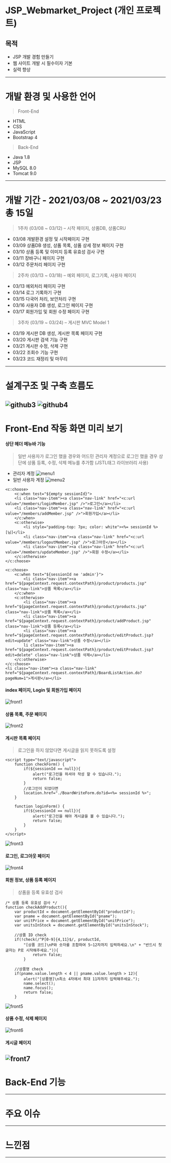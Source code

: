 # JSP_Webmarket_Project (개인 프로젝트)
## 목적 ##
+ JSP 개발 경험 만들기
+ 웹 사이트 개발 시 필수이자 기본
+ 실력 향상
------------
# 개발 환경 및 사용한 언어
> Front-End
+ HTML
+ CSS
+ JavaScript
+ Bootstrap 4
> Back-End
+ Java 1.8
+ JSP
+ MySQL 8.0
+ Tomcat 9.0
------------
# 개발 기간 - 2021/03/08 ~ 2021/03/23 총 15일 
> 1주차 (03/08 ~ 03/12) – 시작 페이지, 상품DB, 상품CRU
+ 03/08 개발환경 설정 및 시작페이지 구현
+ 03/09 상품DB 생성, 상품 목록, 상품 상세 정보 페이지 구현
+ 03/10 상품 등록 및 이미지 등록 유효성 검사 구현
+ 03/11 장바구니 페이지 구현
+ 03/12 주문처리 페이지 구현
> 2주차 (03/13 ~ 03/18) – 예외 페이지, 로그기록, 사용자 페이지
+ 03/13 예외처리 페이지 구현
+ 03/14 로그 기록하기 구현
+ 03/15 다국어 처리, 보안처리 구현
+ 03/16 사용자 DB 생성, 로그인 페이지 구현
+ 03/17 회원가입 및 회원 수정 페이지 구현
> 3주차 (03/19 ~ 03/24) – 게시판 MVC Model 1
+ 03/19 게시판 DB 생성, 게시판 목록 페이지 구현
+ 03/20 게시판 검색 기능 구현
+ 03/21 게시판 수정, 삭제 구현
+ 03/22 조회수 기능 구현
+ 03/23 코드 재정리 및 마무리
------------
# 설계구조 및 구축 흐름도
![github3](https://user-images.githubusercontent.com/77142806/114081913-1f4e6c80-98e8-11eb-8ba8-10227ecb7f05.PNG)
![github4](https://user-images.githubusercontent.com/77142806/114081914-1f4e6c80-98e8-11eb-9cab-6e90e503b431.PNG)
------------
# Front-End 작동 화면 미리 보기
#### 상단 헤더 메뉴바 기능
> 일반 사용자가 로그인 했을 경우와 어드민 관리자 계정으로 로그인 했을 경우 상단에 상품 등록, 수정, 삭제 메뉴를 추가함 (JSTL태그 라이브러리 사용)
+ 관리자 계정 
![menu1](https://user-images.githubusercontent.com/77142806/130346429-61d7eb0b-e512-41c8-8361-f0c811937a42.PNG)
+ 일반 사용자 계정
![menu2](https://user-images.githubusercontent.com/77142806/130346430-b8d036d8-6553-4eee-bac3-8a032b8b0078.PNG)
```
<c:choose>
	<c:when test="${empty sessionId}">
	<li class="nav-item"><a class="nav-link" href="<c:url value="/members/loginMember.jsp" />">로그인</a></li>
	<li class="nav-item"><a class="nav-link" href="<c:url value="/members/addMember.jsp" />">회원가입</a></li>
	</c:when>
	<c:otherwise>
		<li style="padding-top: 7px; color: white"><%= sessionId %>[님]</li>
		<li class="nav-item"><a class="nav-link" href="<c:url value="/members/logoutMember.jsp" />">로그아웃</a></li>
		<li class="nav-item"><a class="nav-link" href="<c:url value="/members/updateMember.jsp" />">회원 수정</a></li>
	</c:otherwise>
</c:choose>
				
<c:choose>
	<c:when test="${sessionId ne 'admin'}">
		<li class="nav-item"><a href="${pageContext.request.contextPath}/product/products.jsp" class="nav-link">상품 목록</a></li>
	</c:when>
	<c:otherwise>
		<li class="nav-item"><a href="${pageContext.request.contextPath}/product/products.jsp" class="nav-link">상품 목록</a></li>
		<li class="nav-item"><a href="${pageContext.request.contextPath}/product/addProduct.jsp" class="nav-link">상품 등록</a></li>
		<li class="nav-item"><a href="${pageContext.request.contextPath}/product/editProduct.jsp?edit=update" class="nav-link">상품 수정</a></li>
		li class="nav-item"><a href="${pageContext.request.contextPath}/product/editProduct.jsp?edit=delete" class="nav-link">상품 삭제</a></li>
	</c:otherwise>
</c:choose>
<li class="nav-item"><a class="nav-link" href="${pageContext.request.contextPath}/BoardListAction.do?pageNum=1">게시판</a></li>
```
#### index 페이지, Login 및 회원가입 페이지 
![front1](https://user-images.githubusercontent.com/77142806/130345353-dcf90fd6-6325-4c22-bfc9-24efd3b22eac.gif)
#### 상품 목록, 주문 페이지
![front2](https://user-images.githubusercontent.com/77142806/130345564-ff0965e9-7a26-4ca2-9643-373b247c33f5.gif)
#### 게시판 목록 페이지
> 로그인을 하지 않았다면 게시글을 읽지 못하도록 설정
```
<script type="text/javascript">
	function checkForm() {
		if(${sessionId == null}){
			alert("로그인을 하셔야 작성 할 수 있습니다.");
			return false;
		}
		//로그인이 되었다면
		location.href="./BoardWriteForm.do?id=<%= sessionId %>";
	}
	
	function loginForm() {
		if(${sessionId == null}){
			alert("로그인을 해야 게시글을 볼 수 있습니다.");
			return false;
		}
	}
</script>
```
![front3](https://user-images.githubusercontent.com/77142806/130345571-1c26de71-e8fa-422e-b3b2-f0942a91cd36.gif)
#### 로그인, 로그아웃 페이지
![front4](https://user-images.githubusercontent.com/77142806/130345885-9a623c97-2db0-4d48-bdc0-483b617b4ac8.gif)
#### 회원 정보, 상품 등록 페이지
> 상품을 등록 유효성 검사
```
/* 상품 등록 유효성 검사 */
function checkAddProduct(){
	var productId = document.getElementById("productId");
	var pname = document.getElementById("pname");
	var unitPrice = document.getElementById("unitPrice");
	var unitsInStock = document.getElementById("unitsInStock");
	
	//상품 ID check
	if(!check(/^P[0-9]{4,11}$/, productId, 
		"[상품 코드]\nP와 숫자를 조합하여 5~12자까지 입력하세요.\n" + "반드시 첫 글자는 P로 시작해주세요.")){
			return false;
		}
		
	//상품명 check
	if(pname.value.length < 4 || pname.value.length > 12){
		alert("[상품명]\n최소 4자에서 최대 11자까지 입력해주세요.");
		name.select();
		name.focus();
		return false;
	}
 ```
![front5](https://user-images.githubusercontent.com/77142806/130346109-dd85fc23-bcb9-42ca-84f9-e6123f281261.gif)
#### 상품 수정, 삭제 페이지
![front6](https://user-images.githubusercontent.com/77142806/130345881-938b247f-3ace-4df9-b317-6423097e2232.gif)
#### 게시글  페이지
![front7](https://user-images.githubusercontent.com/77142806/130345882-bf8e19f7-b501-44ab-b98f-195602ee088b.gif)
------------
# Back-End 기능
------------
# 주요 이슈
------------
# 느낀점
------------

 
